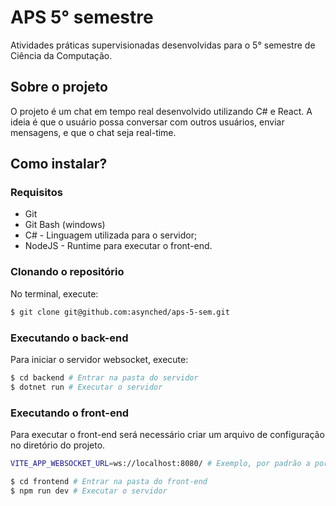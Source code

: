 # APS 5° semestre

Atividades práticas supervisionadas desenvolvidas para o 5° semestre de Ciência da Computação.

## Sobre o projeto

O projeto é um chat em tempo real desenvolvido utilizando C# e React. A ideia é que o usuário possa conversar com outros usuários, enviar mensagens, e que o chat seja real-time.

## Como instalar?

### Requisitos
- Git
- Git Bash (windows)
- C# - Linguagem utilizada para o servidor;
- NodeJS - Runtime para executar o front-end.

### Clonando o repositório

No terminal, execute:

```sh
$ git clone git@github.com:asynched/aps-5-sem.git
```

### Executando o back-end

Para iniciar o servidor websocket, execute:

```sh
$ cd backend # Entrar na pasta do servidor
$ dotnet run # Executar o servidor
```

### Executando o front-end

Para executar o front-end será necessário criar um arquivo de configuração no diretório do projeto.

```sh
VITE_APP_WEBSOCKET_URL=ws://localhost:8080/ # Exemplo, por padrão a porta do servidor websocket é a 8080.
```

```sh
$ cd frontend # Entrar na pasta do front-end
$ npm run dev # Executar o servidor
```
